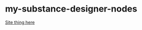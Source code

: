 # my-substance-designer-nodes

[Site thing here](https://adrianmgg.github.io/my-substance-designer-nodes/site/)
